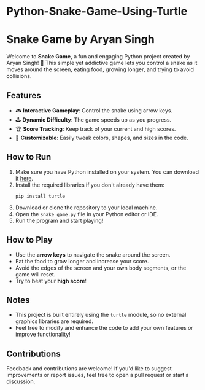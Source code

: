 # Python-Snake-Game-Using-Turtle


# Snake Game by Aryan Singh

Welcome to **Snake Game**, a fun and engaging Python project created by Aryan Singh! 🐍 This simple yet addictive game lets you control a snake as it moves around the screen, eating food, growing longer, and trying to avoid collisions.

## Features
- 🎮 **Interactive Gameplay**: Control the snake using arrow keys.
- 🕹️ **Dynamic Difficulty**: The game speeds up as you progress.
- 🏆 **Score Tracking**: Keep track of your current and high scores.
- 🌈 **Customizable**: Easily tweak colors, shapes, and sizes in the code.

## How to Run
1. Make sure you have Python installed on your system. You can download it [here](https://www.python.org/).
2. Install the required libraries if you don't already have them:
   ```
   pip install turtle
   ```
3. Download or clone the repository to your local machine.
4. Open the `snake_game.py` file in your Python editor or IDE.
5. Run the program and start playing!

## How to Play
- Use the **arrow keys** to navigate the snake around the screen.
- Eat the food to grow longer and increase your score.
- Avoid the edges of the screen and your own body segments, or the game will reset.
- Try to beat your **high score**!

## Notes
- This project is built entirely using the `turtle` module, so no external graphics libraries are required.
- Feel free to modify and enhance the code to add your own features or improve functionality!

## Contributions
Feedback and contributions are welcome! If you'd like to suggest improvements or report issues, feel free to open a pull request or start a discussion.

